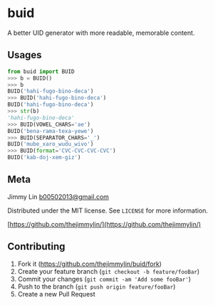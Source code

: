 # buid

A better UID generator with more readable, memorable content.

## Usages

```python
from buid import BUID
>>> b = BUID()
>>> b
BUID('hahi-fugo-bino-deca')
>>> BUID('hahi-fugo-bino-deca')
BUID('hahi-fugo-bino-deca')
>>> str(b)
'hahi-fugo-bino-deca'
>>> BUID(VOWEL_CHARS='ae')
BUID('bena-rama-texa-yewe')
>>> BUID(SEPARATOR_CHARS='_')
BUID('mube_xaro_wudu_wivo')
>>> BUID(format='CVC-CVC-CVC-CVC')
BUID('kab-doj-xem-giz')
```
## Meta

Jimmy Lin <b00502013@gmail.com>

Distributed under the MIT license. See ``LICENSE`` for more information.

[https://github.com/thejimmylin/](https://github.com/thejimmylin/)

## Contributing

1. Fork it (<https://github.com/thejimmylin/buid/fork>)
2. Create your feature branch (`git checkout -b feature/fooBar`)
3. Commit your changes (`git commit -am 'Add some fooBar'`)
4. Push to the branch (`git push origin feature/fooBar`)
5. Create a new Pull Request
